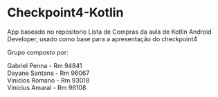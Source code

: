 # Checkpoint4-Kotlin

App baseado no repositorio Lista de Compras da aula de Kotlin Android Developer, usado como base para a apresentação do checkpoint4 

Grupo composto por: 

Gabriel Penna - Rm 94841
<br>
Dayane Santana - Rm 96067
<br>
Vinicios Romano - Rm 93018
<br>
Vinicius Amaral - Rm 96108
